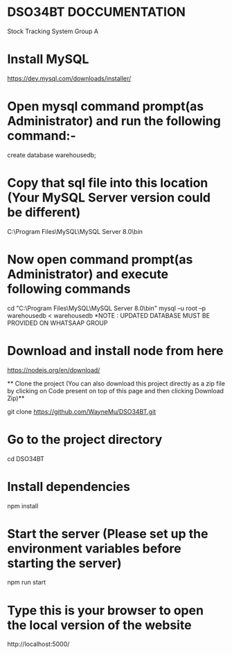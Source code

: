 

# DSO34BT DOCCUMENTATION
Stock Tracking System Group A

# Install MySQL

https://dev.mysql.com/downloads/installer/


# Open mysql command prompt(as Administrator) and run the following command:-

create database warehousedb;

# Copy that sql file into this location (Your MySQL Server version could be different)

C:\Program Files\MySQL\MySQL Server 8.0\bin

# Now open command prompt(as Administrator) and execute following commands

cd "C:\Program Files\MySQL\MySQL Server 8.0\bin" mysql –u root –p warehousedb < warehousedb
*NOTE : UPDATED DATABASE MUST BE PROVIDED ON WHATSAAP GROUP
# Download and install node from here

https://nodejs.org/en/download/

** Clone the project (You can also download this project directly as a zip file by clicking on Code present on top of this page and then clicking Download Zip)**

git clone  https://github.com/WayneMu/DSO34BT.git

# Go to the project directory

cd DSO34BT

# Install dependencies

npm install

# Start the server (Please set up the environment variables before starting the server)

npm run start

# Type this is your browser to open the local version of the website

http://localhost:5000/
